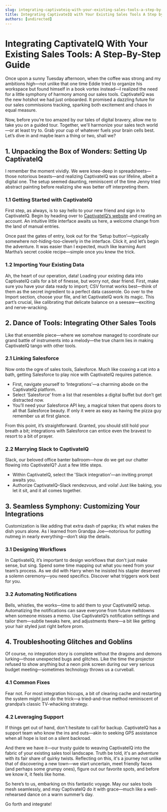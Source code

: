 ```yaml
---
slug: integrating-captivateiq-with-your-existing-sales-tools-a-step-by-step-guide
title: Integrating CaptivateIQ with Your Existing Sales Tools A Step by Step Guide
authors: [undirected]
---
```



# Integrating CaptivateIQ With Your Existing Sales Tools: A Step-By-Step Guide

Once upon a sunny Tuesday afternoon, when the coffee was strong and my ambitions high—not unlike that one time Eddie tried to organize his workspace but found himself in a book vortex instead—I realized the need for a little symphony of harmony among our sales tools. CaptivateIQ was the new hotshot we had just onboarded. It promised a dazzling future for our sales commissions tracking, sparking both excitement and chaos in equal measure.

Now, before you’re too amazed by our tales of digital bravery, allow me to take you on a guided tour. Together, we'll harmonize your sales tech world—or at least try to. Grab your cup of whatever fuels your brain cells best. Let’s dive in and maybe learn a thing or two, shall we?

## **1. Unpacking the Box of Wonders: Setting Up CaptivateIQ**

I remember the moment vividly. We were knee-deep in spreadsheets—those notorious beasts—and realizing CaptivateIQ was our lifeline, albeit a digital one. The setup seemed daunting, reminiscent of the time Jenny tried abstract painting before realizing she was better off interpreting them.

### 1.1 Getting Started with CaptivateIQ

First step, as always, is to say hello to your new friend and sign in to CaptivateIQ. Begin by heading over to [CaptivateIQ’s website](https://www.captivateiq.com) and creating an account. An intuitive little interface awaits us here, a welcome change from the land of manual entries.

Once past the gates of entry, look out for the ‘Setup button’—typically somewhere not-hiding-too-cleverly in the interface. Click it, and let’s begin the adventure. It was easier than I expected, much like learning Aunt Martha’s secret cookie recipe—simple once you knew the trick.

### 1.2 Importing Your Existing Data

Ah, the heart of our operation, data! Loading your existing data into CaptivateIQ calls for a bit of finesse, but worry not, dear friend. First, make sure you have your data ready to import; CSV format works best—think of them as the secret ingredient to a perfect data casserole. Go over to the Import section, choose your file, and let CaptivateIQ work its magic. This part’s crucial, like calibrating that delicate balance on a seesaw—exciting and nerve-wracking.

## **2. Dance of Tools: Integrating Other Sales Tools**

Like that ensemble piece—where we somehow managed to coordinate our grand battle of instruments into a melody—the true charm lies in making CaptivateIQ tango with other tools.

### 2.1 Linking Salesforce

Now onto the ogre of sales tools, Salesforce. Much like coaxing a cat into a bath, getting Salesforce to play nice with CaptivateIQ requires patience.
  - First, navigate yourself to ‘Integrations’—a charming abode on the CaptivateIQ platform.
  - Select ‘Salesforce’ from a list that resembles a digital buffet but don’t get distracted now.
  - You’ll need your Salesforce API key, a magical token that opens doors to all that Salesforce beauty. If only it were as easy as having the pizza guy remember us at first glance.

From this point, it’s straightforward. Granted, you should still hold your breath a bit; integrations with Salesforce can entice even the bravest to resort to a bit of prayer.

### 2.2 Marrying Slack to CaptivateIQ

Slack, our beloved office banter ballroom—how do we get our chatter flowing into CaptivateIQ? Just a few little steps.
  - Within CaptivateIQ, select the 'Slack integration’—an inviting prompt awaits you.
  - Authorize CaptivateIQ–Slack rendezvous, and voila! Just like baking, you let it sit, and it all comes together.

## **3. Seamless Symphony: Customizing Your Integrations**

Customization is like adding that extra dash of paprika; it’s what makes the dish yours alone. As I learned from Grandpa Joe—notorious for putting nutmeg in nearly everything—don’t skip the details.

### 3.1 Designing Workflows

In CaptivateIQ, it’s important to design workflows that don't just make sense, but sing. Spend some time mapping out what you need from your team’s process. As we did with Harry when he insisted his stapler deserved a solemn ceremony—you need specifics. Discover what triggers work best for you.

### 3.2 Automating Notifications

Bells, whistles, the works—time to add them to your CaptivateIQ setup. Automatizing the notifications can save everyone from future meltdowns when someone misses a memo. Use CaptivateIQ’s notification settings and tailor them—subtle tweaks here, and adjustments there—a bit like getting your hair styled just right before prom.

## **4. Troubleshooting Glitches and Goblins**

Of course, no integration story is complete without the dragons and demons lurking—those unexpected bugs and glitches. Like the time the projector refused to show anything but a neon pink screen during our very serious budget meeting—sometimes technology throws us a curveball.

### 4.1 Common Fixes

Fear not. For most integration hiccups, a bit of clearing cache and restarting the system might just do the trick—a tried-and-true method reminiscent of grandpa’s classic TV-whacking strategy.

### 4.2 Leveraging Support

If things get out of hand, don't hesitate to call for backup. CaptivateIQ has a support team who know the ins and outs—akin to seeking GPS assistance when all hope is lost on a silent backroad.

And there we have it—our trusty guide to weaving CaptivateIQ into the fabric of your existing sales tool landscape. Truth be told, it's an adventure with its fair share of quirky twists. Reflecting on this, it's a journey not unlike that of discovering a new town—we start uncertain, meet friendly faces (and perhaps some grumpy ones), figure out our favorite spots, and before we know it, it feels like home.

So here’s to us, embarking on this fantastic voyage. May our sales tools mesh seamlessly, and may CaptivateIQ do it with grace—much like a well-rehearsed dance on a warm summer’s day.

Go forth and integrate!
